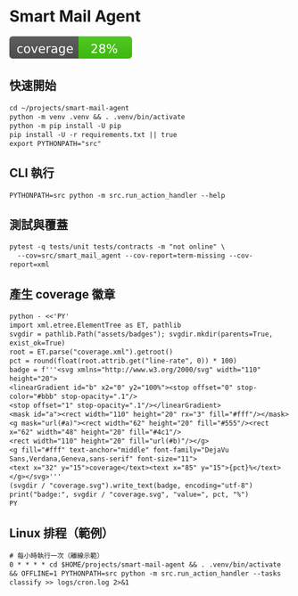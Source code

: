 # Smart Mail Agent

![](assets/badges/coverage.svg)

## 快速開始
    cd ~/projects/smart-mail-agent
    python -m venv .venv && . .venv/bin/activate
    python -m pip install -U pip
    pip install -U -r requirements.txt || true
    export PYTHONPATH="src"

## CLI 執行
    PYTHONPATH=src python -m src.run_action_handler --help

## 測試與覆蓋
    pytest -q tests/unit tests/contracts -m "not online" \
      --cov=src/smart_mail_agent --cov-report=term-missing --cov-report=xml

## 產生 coverage 徽章
    python - <<'PY'
    import xml.etree.ElementTree as ET, pathlib
    svgdir = pathlib.Path("assets/badges"); svgdir.mkdir(parents=True, exist_ok=True)
    root = ET.parse("coverage.xml").getroot()
    pct = round(float(root.attrib.get("line-rate", 0)) * 100)
    badge = f'''<svg xmlns="http://www.w3.org/2000/svg" width="110" height="20">
    <linearGradient id="b" x2="0" y2="100%"><stop offset="0" stop-color="#bbb" stop-opacity=".1"/>
    <stop offset="1" stop-opacity=".1"/></linearGradient>
    <mask id="a"><rect width="110" height="20" rx="3" fill="#fff"/></mask>
    <g mask="url(#a)"><rect width="62" height="20" fill="#555"/><rect x="62" width="48" height="20" fill="#4c1"/>
    <rect width="110" height="20" fill="url(#b)"/></g>
    <g fill="#fff" text-anchor="middle" font-family="DejaVu Sans,Verdana,Geneva,sans-serif" font-size="11">
    <text x="32" y="15">coverage</text><text x="85" y="15">{pct}%</text></g></svg>'''
    (svgdir / "coverage.svg").write_text(badge, encoding="utf-8")
    print("badge:", svgdir / "coverage.svg", "value=", pct, "%")
    PY

## Linux 排程（範例）
    # 每小時執行一次（離線示範）
    0 * * * * cd $HOME/projects/smart-mail-agent && . .venv/bin/activate && OFFLINE=1 PYTHONPATH=src python -m src.run_action_handler --tasks classify >> logs/cron.log 2>&1
